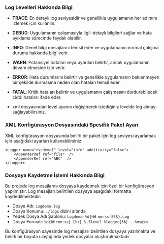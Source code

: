 ### Log Levelleri Hakkında Bilgi


- **TRACE**: En detaylı log seviyesidir ve genellikle uygulamanın her adımını izlemek için kullanılır.
- **DEBUG**: Uygulamanın çalışmasıyla ilgili detaylı bilgileri sağlar ve hata ayıklama sürecinde faydalı olabilir.
- **INFO**: Genel bilgi mesajlarını temsil eder ve uygulamanın normal çalışma durumu hakkında bilgi verir.
- **WARN**: Potansiyel hataları veya uyarıları belirtir, ancak uygulamanın devam etmesine izin verir.
- **ERROR**: Hata durumlarını belirtir ve genellikle uygulamanın beklenmeyen bir şekilde durmasına neden olan hataları temsil eder.
- **FATAL**: Kritik hataları belirtir ve uygulamanın çalışmasını durdurabilecek ciddi hataları ifade eder.

- xml dosyasından level ayarını değiştirerek istediğiniz levelde log almayı sağlayabilirsiniz.

### XML Konfigürasyon Dosyasındaki Spesifik Paket Ayarı
XML konfigürasyon dosyasında belirli bir paket için log seviyesi ayarlamak için aşağıdaki ayarları kullanabilirsiniz:
``` 
<Logger name="rvcdemo1" level="info" additivity="false">
    <AppenderRef ref="file"  />
    <AppenderRef ref="ABC"  />
</Logger>
```



### Dosyaya Kaydetme İşlemi Hakkında Bilgi
Bu projede log mesajlarını dosyaya kaydetmek için özel bir konfigürasyon yapılmıştır. Log mesajları belirtilen dosyaya aşağıdaki formatta kaydedilmektedir:

- Dosya Adı: `Logdemo.log`
- Dosya Konumu: `./logs` dizini altında
- Yedek Dosya Adı Şablonu: `Logdemo-%d{HH-mm-ss-SSS}.Log`
- Dosya Formatı: `%d{HH:mm:ss} [%t] %-5level %logger{36} - %msg%n`

Bu konfigürasyon sayesinde log mesajları belirtilen dosyaya yazılmakta ve belirli bir boyuta ulaştığında yedek dosyalar oluşturulmaktadır.

